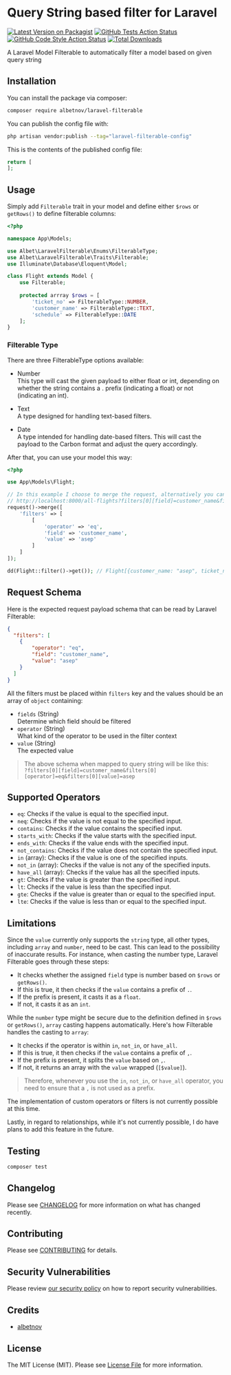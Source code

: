 # Query String based filter for Laravel

[![Latest Version on Packagist](https://img.shields.io/packagist/v/albetnov/laravel-filterable.svg?style=flat-square)](https://packagist.org/packages/albetnov/laravel-filterable)
[![GitHub Tests Action Status](https://img.shields.io/github/actions/workflow/status/albetnov/laravel-filterable/run-tests.yml?branch=main&label=tests&style=flat-square)](https://github.com/albetnov/laravel-filterable/actions?query=workflow%3Arun-tests+branch%3Amain)
[![GitHub Code Style Action Status](https://img.shields.io/github/actions/workflow/status/albetnov/laravel-filterable/fix-php-code-style-issues.yml?branch=main&label=code%20style&style=flat-square)](https://github.com/albetnov/laravel-filterable/actions?query=workflow%3A"Fix+PHP+code+style+issues"+branch%3Amain)
[![Total Downloads](https://img.shields.io/packagist/dt/albetnov/laravel-filterable.svg?style=flat-square)](https://packagist.org/packages/albetnov/laravel-filterable)

A Laravel Model Filterable to automatically filter a model based on given query string
## Installation

You can install the package via composer:

```bash
composer require albetnov/laravel-filterable
```

You can publish the config file with:

```bash
php artisan vendor:publish --tag="laravel-filterable-config"
```

This is the contents of the published config file:

```php
return [
];
```

## Usage

Simply add `Filterable` trait in your model and define either `$rows` or `getRows()` to define filterable columns:

```php
<?php

namespace App\Models;

use Albet\LaravelFilterable\Enums\FilterableType;
use Albet\LaravelFilterable\Traits\Filterable;
use Illuminate\Database\Eloquent\Model;

class Flight extends Model {
    use Filterable;
    
    protected arrray $rows = [
        'ticket_no' => FilterableType::NUMBER,
        'customer_name' => FilterableType::TEXT,
        'schedule' => FilterableType::DATE
    ];
}
```

### Filterable Type

There are three FilterableType options available:

- Number <br />
This type will cast the given payload to either float or int, depending on whether the string contains a . prefix (indicating a float) or not (indicating an int).

- Text <br />
A type designed for handling text-based filters.

- Date <br />
A type intended for handling date-based filters. This will cast the payload to the Carbon format and adjust the query accordingly.

After that, you can use your model this way:

```php
<?php

use App\Models\Flight;

// In this example I choose to merge the request, alternatively you can hit endpoint like this:
// http://localhost:8000/all-flights?filters[0][field]=customer_name&filters[0][operator]=eq&filters[0][value]=asep
request()->merge([
    'filters' => [
        [
            'operator' => 'eq',
            'field' => 'customer_name', 
            'value' => 'asep'
        ]
    ]
]);

dd(Flight::filter()->get()); // Flight[{customer_name: "asep", ticket_no: 20393, schedule: "2023-08-20"}]
```

## Request Schema

Here is the expected request payload schema that can be read by Laravel Filterable:

```json
{
  "filters": [
    {
        "operator": "eq",
        "field": "customer_name",
        "value": "asep"
    }
  ]
}
```

All the filters must be placed within `filters` key and the values should be an array of `object` containing:

- `fields` (String) <br />
Determine which field should be filtered
- `operator` (String) <br />
What kind of the operator to be used in the filter context
- `value` (String) <br />
The expected value

> The above schema when mapped to query string will be like this: <br />
> `?filters[0][field]=customer_name&filters[0][operator]=eq&filters[0][value]=asep`

## Supported Operators

- `eq`: Checks if the value is equal to the specified input.
- `neq`: Checks if the value is not equal to the specified input.
- `contains`: Checks if the value contains the specified input.
- `starts_with`: Checks if the value starts with the specified input.
- `ends_with`: Checks if the value ends with the specified input.
- `not_contains`: Checks if the value does not contain the specified input.
- `in` (array): Checks if the value is one of the specified inputs.
- `not_in` (array): Checks if the value is not any of the specified inputs.
- `have_all` (array): Checks if the value has all the specified inputs.
- `gt`: Checks if the value is greater than the specified input.
- `lt`: Checks if the value is less than the specified input.
- `gte`: Checks if the value is greater than or equal to the specified input.
- `lte`: Checks if the value is less than or equal to the specified input.

## Limitations

Since the `value` currently only supports the `string` type, all other types, including `array` and `number`,
need to be cast. This can lead to the possibility of inaccurate results. For instance, 
when casting the number type, Laravel Filterable goes through these steps:

- It checks whether the assigned `field` type is number based on `$rows` or `getRows()`.
- If this is true, it then checks if the `value` contains a prefix of `.`.
- If the prefix is present, it casts it as a `float`.
- If not, it casts it as an `int`.

While the `number` type might be secure due to the definition defined in `$rows` or `getRows()`,
`array` casting happens automatically. Here's how Filterable handles the casting to `array`:

- It checks if the operator is within `in`, `not_in`, or `have_all`.
- If this is true, it then checks if the `value` contains a prefix of `,`.
- If the prefix is present, it splits the `value` based on `,`.
- If not, it returns an array with the `value` wrapped (`[$value]`).

> Therefore, whenever you use the `in`, `not_in`, or `have_all` operator, you need to ensure that a `,`
> is not used as a prefix.

The implementation of custom operators or filters is not currently possible at this time.

Lastly, in regard to relationships, while it's not currently possible, I do have plans to add this feature in the future.


## Testing

```bash
composer test
```

## Changelog

Please see [CHANGELOG](CHANGELOG.md) for more information on what has changed recently.

## Contributing

Please see [CONTRIBUTING](CONTRIBUTING.md) for details.

## Security Vulnerabilities

Please review [our security policy](../../security/policy) on how to report security vulnerabilities.

## Credits

- [albetnov](https://github.com/albetnov)

## License

The MIT License (MIT). Please see [License File](LICENSE.md) for more information.

